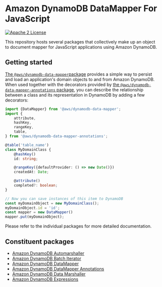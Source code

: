 # Amazon DynamoDB DataMapper For JavaScript

[![Apache 2 License](https://img.shields.io/github/license/awslabs/dynamodb-data-mapper-js.svg?style=flat)](http://aws.amazon.com/apache-2-0/)

This repository hosts several packages that collectively make up an object to
document mapper for JavaScript applications using Amazon DynamoDB.

## Getting started

[The `@aws/dynamodb-data-mapper`package](packages/dynamodb-data-mapper) provides
a simple way to persist and load an application's domain objects to and from
Amazon DynamoDB. When used together with the decorators provided by [the
`@aws/dynamodb-data-mapper-annotations` package](packages/dynamodb-data-mapper-annotations),
you can describe the relationship between a class and its representation in
DynamoDB by adding a few decorators:

```typescript
import {DataMapper} from '@aws/dynamodb-data-mapper';
import {
    attribute,
    hashKey,
    rangeKey,
    table,
} from '@aws/dynamodb-data-mapper-annotations';

@table('table_name')
class MyDomainClass {
    @hashKey()
    id: string;

    @rangeKey({defaultProvider: () => new Date()})
    createdAt: Date;

    @attribute()
    completed?: boolean;
}

// Now you can save instances of this item to DynamoDB
const myDomainObject = new MyDomainClass();
myDomainObject.id = 'id';
const mapper = new DataMapper()
mapper.put(myDomainObject);
```

Please refer to the individual packages for more detailed documentation.

## Constituent packages

* [Amazon DynamoDB Automarshaller](packages/dynamodb-auto-marshaller/)
* [Amazon DynamoDB Batch Iterator](packages/dynamodb-batch-iterator/)
* [Amazon DynamoDB DataMapper](packages/dynamodb-data-mapper/)
* [Amazon DynamoDB DataMapper Annotations](packages/dynamodb-data-mapper-annotations/)
* [Amazon DynamoDB Data Marshaller](packages/dynamodb-data-marshaller/)
* [Amazon DynamoDB Expressions](packages/dynamodb-expressions/)
